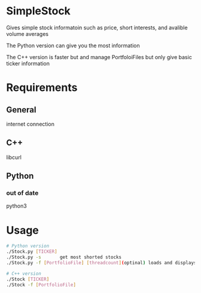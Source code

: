 # SimpleStock
Gives simple stock informatoin 
such as price, short interests, and avalible volume averages

The Python version can give you the most information


The C++ version is faster but and manage PortfoloiFiles but only give basic ticker information

# Requirements
## General
internet connection


## C++
libcurl


## Python
### out of date
python3


# Usage
```bash
# Python version
./Stock.py [TICKER]
./Stock.py -s       get most shorted stocks
./Stock.py -f [PortfolioFile] [threadcount](optinal) loads and displays portfolio

# C++ version
./Stock [TICKER]
./Stock -f [PortfolioFile]
```
